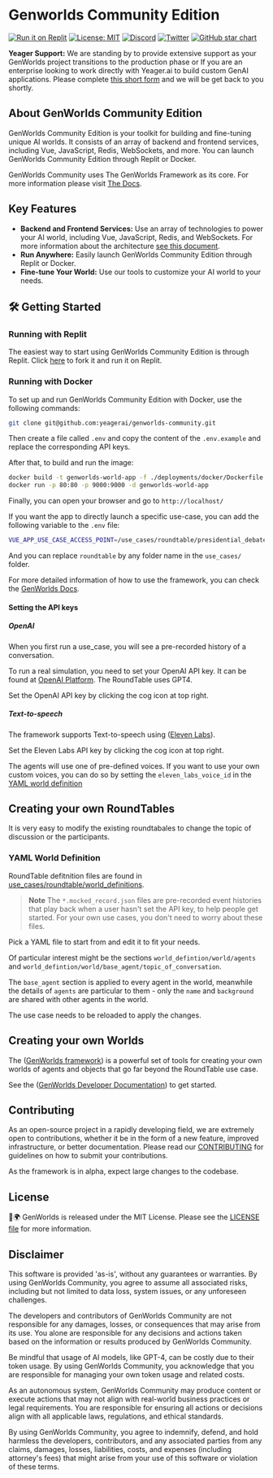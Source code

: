 # Genworlds Community Edition

[![Run it on Replit](https://img.shields.io/badge/Replit-Run-0b1324?logo=Replit)](https://replit.com/@yeagerai/GenWorlds) [![License: MIT](https://img.shields.io/badge/License-MIT-green.svg)](https://opensource.org/license/mit/) [![Discord](https://dcbadge.vercel.app/api/server/VpfmXEMN66?compact=true&style=flat)](https://discord.gg/VpfmXEMN66) [![Twitter](https://img.shields.io/twitter/url/https/twitter.com/yeagerai.svg?style=social&label=Follow%20%40YeagerAI)](https://twitter.com/yeagerai) [![GitHub star chart](https://img.shields.io/github/stars/yeagerai/genworlds?style=social)](https://star-history.com/#yeagerai/genworlds)

**Yeager Support:** We are standing by to provide extensive support as your GenWorlds project transitions to the production phase or If you are an enterprise looking to work directly with Yeager.ai to build custom GenAI applications. Please complete [this short form](https://share.hsforms.com/1EO76EZ_CTDGCiqRYtdpkJwc4zk8) and we will be get back to you shortly.

## About GenWorlds Community Edition

GenWorlds Community Edition is your toolkit for building and fine-tuning unique AI worlds. It consists of an array of backend and frontend services, including Vue, JavaScript, Redis, WebSockets, and more. You can launch GenWorlds Community Edition through Replit or Docker.

GenWorlds Community uses The GenWorlds Framework as its core. For more information please visit [The Docs](https://genworlds.com/docs/getting-started).

## Key Features

- **Backend and Frontend Services:** Use an array of technologies to power your AI world, including Vue, JavaScript, Redis, and WebSockets. For more information about the architecture [see this document](https://github.com/yeagerai/genworlds-community/blob/main/deployments/README.md).
- **Run Anywhere:** Easily launch GenWorlds Community Edition through Replit or Docker.
- **Fine-tune Your World:** Use our tools to customize your AI world to your needs.

## 🛠️ Getting Started

### Running with Replit

The easiest way to start using GenWorlds Community Edition is through Replit. Click [here](https://replit.com/@yeagerai/GenWorlds) to fork it and run it on Replit.

### Running with Docker

To set up and run GenWorlds Community Edition with Docker, use the following commands:

```sh
git clone git@github.com:yeagerai/genworlds-community.git
```

Then create a file called `.env` and copy the content of the `.env.example` and replace the corresponding API keys.

After that, to build and run the image:

```sh
docker build -t genworlds-world-app -f ./deployments/docker/Dockerfile .
docker run -p 80:80 -p 9000:9000 -d genworlds-world-app
```

Finally, you can open your browser and go to `http://localhost/`

If you want the app to directly launch a specific use-case, you can add the following variable to the `.env` file:

```bash
VUE_APP_USE_CASE_ACCESS_POINT=/use_cases/roundtable/presidential_debate.yaml
```

And you can replace `roundtable` by any folder name in the `use_cases/` folder.

For more detailed information of how to use the framework, you can check the [GenWorlds Docs](https://genworlds.com/docs/getting-started).

#### Setting the API keys

##### OpenAI

When you first run a use_case, you will see a pre-recorded history of a conversation.

To run a real simulation, you need to set your OpenAI API key. It can be found at [OpenAI Platform](https://platform.openai.com/account/api-keys). The RoundTable uses GPT4.

Set the OpenAI API key by clicking the cog icon at top right.

##### Text-to-speech

The framework supports Text-to-speech using ([Eleven Labs](https://beta.elevenlabs.io/)).

Set the Eleven Labs API key by clicking the cog icon at top right.

The agents will use one of pre-defined voices. If you want to use your own custom voices, you can do so by setting the `eleven_labs_voice_id` in the [YAML world definition](#yaml-world-definition)

## Creating your own RoundTables

It is very easy to modify the existing roundtabales to change the topic of discussion or the participants.

### YAML World Definition

RoundTable defitnition files are found in [use_cases/roundtable/world_definitions](use_cases/roundtable/world_definitions).

> **Note**
> The `*.mocked_record.json` files are pre-recorded event histories that play back when a user hasn't set the API key, to help people get started. For your own use cases, you don't need to worry about these files.

Pick a YAML file to start from and edit it to fit your needs.

Of particular interest might be the sections `world_defintion/world/agents` and `world_defintion/world/base_agent/topic_of_conversation`.

The `base_agent` section is applied to every agent in the world, meanwhile the details of `agents` are particular to them - only the `name` and `background` are shared with other agents in the world.

The use case needs to be reloaded to apply the changes.

## Creating your own Worlds

The ([GenWorlds framework](https://github.com/yeagerai/genworlds)) is a powerful set of tools for creating your own worlds of agents and objects that go far beyond the RoundTable use case.

See the ([GenWorlds Developer Documentation](https://genworlds.com/docs/getting-started)) to get started.

## Contributing

As an open-source project in a rapidly developing field, we are extremely open to contributions, whether it be in the form of a new feature, improved infrastructure, or better documentation. Please read our [CONTRIBUTING](https://github.com/yeagerai/genworlds-community/blob/main/CONTRIBUTING.md) for guidelines on how to submit your contributions.

As the framework is in alpha, expect large changes to the codebase.

## License

🧬🌍 GenWorlds is released under the MIT License. Please see the [LICENSE file](https://github.com/yeagerai/genworlds-community/blob/main/LICENSE) for more information.

## Disclaimer

This software is provided 'as-is', without any guarantees or warranties. By using GenWorlds Community, you agree to assume all associated risks, including but not limited to data loss, system issues, or any unforeseen challenges.

The developers and contributors of GenWorlds Community are not responsible for any damages, losses, or consequences that may arise from its use. You alone are responsible for any decisions and actions taken based on the information or results produced by GenWorlds Community.

Be mindful that usage of AI models, like GPT-4, can be costly due to their token usage. By using GenWorlds Community, you acknowledge that you are responsible for managing your own token usage and related costs.

As an autonomous system, GenWorlds Community may produce content or execute actions that may not align with real-world business practices or legal requirements. You are responsible for ensuring all actions or decisions align with all applicable laws, regulations, and ethical standards.

By using GenWorlds Community, you agree to indemnify, defend, and hold harmless the developers, contributors, and any associated parties from any claims, damages, losses, liabilities, costs, and expenses (including attorney's fees) that might arise from your use of this software or violation of these terms.
